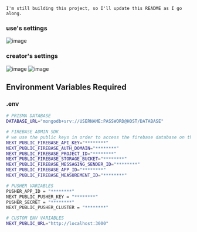 `I'm still building this project, so I'll update this README as I go along.`

### use's settings

![image](https://github.com/Jonorusc/twitch-clone/assets/56327459/dd2ea37b-624f-45a4-8d69-1fdc7adaeaab)

### creator's settings

![image](https://github.com/Jonorusc/twitch-clone/assets/56327459/87bcccd7-8913-4b4d-bcf3-1d9a963938ac)
![image](https://github.com/Jonorusc/twitch-clone/assets/56327459/21296b0b-a26f-4c8e-bcb0-f3fb76280c16)

## Environment Variables Required

### .env

```bash
# PRISMA DATABASE
DATABASE_URL="mongodb+srv://USERNAME:PASSWORD@HOST/DATABASE"

# FIREBASE ADMIN SDK
# we use the public keys in order to access the firebase database on the client side
NEXT_PUBLIC_FIREBASE_API_KEY="********"
NEXT_PUBLIC_FIREBASE_AUTH_DOMAIN="********"
NEXT_PUBLIC_FIREBASE_PROJECT_ID="********"
NEXT_PUBLIC_FIREBASE_STORAGE_BUCKET="********"
NEXT_PUBLIC_FIREBASE_MESSAGING_SENDER_ID="********"
NEXT_PUBLIC_FIREBASE_APP_ID="********"
NEXT_PUBLIC_FIREBASE_MEASUREMENT_ID="********"

# PUSHER VARIABLES
PUSHER_APP_ID = "********"
NEXT_PUBLIC_PUSHER_KEY = "********"
PUSHER_SECRET = "********"
NEXT_PUBLIC_PUSHER_CLUSTER = "********"

# CUSTOM ENV VARIABLES
NEXT_PUBLIC_URL="http://localhost:3000"
```
